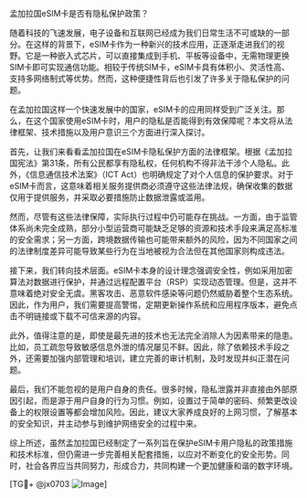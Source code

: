 孟加拉国eSIM卡是否有隐私保护政策？

随着科技的飞速发展，电子设备和互联网已经成为我们日常生活不可或缺的一部分。在这样的背景下，eSIM卡作为一种新兴的技术应用，正逐渐走进我们的视野。它是一种嵌入式芯片，可以直接集成到手机、平板等设备中，无需物理更换SIM卡即可实现通信功能。相较于传统SIM卡，eSIM卡具有体积小、灵活性高、支持多网络制式等优势。然而，这种便捷性背后也引发了许多关于隐私保护的问题。

在孟加拉国这样一个快速发展中的国家，eSIM卡的应用同样受到广泛关注。那么，在这个国家使用eSIM卡时，用户的隐私是否能得到有效保障呢？本文将从法律框架、技术措施以及用户意识三个方面进行深入探讨。

首先，让我们来看看孟加拉国在eSIM卡隐私保护方面的法律框架。根据《孟加拉国宪法》第31条，所有公民都享有隐私权，任何机构不得非法干涉个人隐私。此外，《信息通信技术法案》（ICT Act）也明确规定了对个人信息的保护要求。对于eSIM卡而言，这意味着相关服务提供商必须遵守这些法律法规，确保收集的数据仅用于提供服务，并采取必要措施防止数据泄露或滥用。

然而，尽管有这些法律保障，实际执行过程中仍可能存在挑战。一方面，由于监管体系尚未完全成熟，部分小型运营商可能缺乏足够的资源和技术手段来满足高标准的安全需求；另一方面，跨境数据传输也可能带来额外的风险，因为不同国家之间的法律制度差异可能导致某些行为在当地被视为合法但在其他国家则构成违法。

接下来，我们转向技术层面。eSIM卡本身的设计理念强调安全性，例如采用加密算法对数据进行保护，并通过远程配置平台（RSP）实现动态管理。但是，这并不意味着绝对安全无虞。黑客攻击、恶意软件感染等问题仍然威胁着整个生态系统。因此，作为用户，我们需要提高警惕，定期更新操作系统和应用程序版本，避免点击不明链接或下载不可信来源的内容。

此外，值得注意的是，即使是最先进的技术也无法完全消除人为因素带来的隐患。比如，员工疏忽导致敏感信息外泄的情况屡见不鲜。因此，除了依赖技术手段之外，还需要加强内部管理和培训，建立完善的审计机制，及时发现并纠正潜在问题。

最后，我们不能忽视的是用户自身的责任。很多时候，隐私泄露并非直接由外部原因引起，而是源于用户自身的行为习惯。例如，设置过于简单的密码、频繁更改设备上的权限设置等都会增加风险。因此，建议大家养成良好的上网习惯，了解基本的安全知识，并主动参与到维护网络安全的过程中来。

综上所述，虽然孟加拉国已经制定了一系列旨在保护eSIM卡用户隐私的政策措施和技术标准，但仍需进一步完善相关配套措施，以应对不断变化的安全形势。同时，社会各界应当共同努力，形成合力，共同构建一个更加健康和谐的数字环境。

[TG💪+ @jx0703 ![Image](https://github.com/user-attachments/assets/dbca1d08-cadb-493c-b0ec-ad6f7a83f270)]
